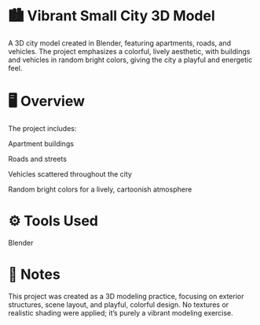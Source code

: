 # 🏙️ Vibrant Small City 3D Model

A 3D city model created in Blender, featuring apartments, roads, and vehicles.
The project emphasizes a colorful, lively aesthetic, with buildings and vehicles in random bright colors, giving the city a playful and energetic feel.

# 🖥️ Overview

The project includes:

Apartment buildings

Roads and streets 

Vehicles scattered throughout the city

Random bright colors for a lively, cartoonish atmosphere

# ⚙️ Tools Used

Blender

# 💬 Notes

This project was created as a 3D modeling practice, focusing on exterior structures, scene layout, and playful, colorful design.
No textures or realistic shading were applied; it’s purely a vibrant modeling exercise.
